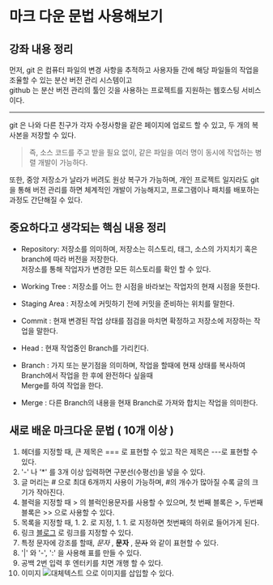 마크 다운 문법 사용해보기
====================

강좌 내용 정리
---------------
먼저, git 은 컴퓨터 파일의 변경 사항을 추적하고 사용자들 간에 해당 파일들의 작업을 조율할 수 있는 분산 버전 관리 시스템이고  
github 는 분산 버전 관리의 툴인 깃을 사용하는 프로젝트를 지원하는 웹호스팅 서비스이다.
***
git 은 나와 다른 친구가 각자 수정사항을 같은 페이지에 업로드 할 수 있고, 두 개의 복사본을 저장할 수 있다.
> 즉, 소스 코드를 주고 받을 필요 없이, 같은 파일을 여러 명이 동시에 작업하는 병렬 개발이 가능하다. 

또한, 중앙 저장소가 날라가 버려도 원상 복구가 가능하며, 개인 프로젝트 일지라도 git을 통해 버전 관리를 하면 체계적인 개발이 가능해지고, 프로그램이나 패치를 배포하는 과정도 간단해질 수 있다.

중요하다고 생각되는 핵심 내용 정리
-------------------------------
* Repository: 저장소를 의미하며, 저장소는 히스토리, 태그, 소스의 가지치기 혹은 branch에 따라 버전을 저장한다.  
 저장소를 통해 작업자가 변경한 모든 히스토리를 확인 할 수 있다.

* Working Tree : 저장소를 어느 한 시점을 바라보는 작업자의 현재 시점을 뜻한다.

- Staging Area : 저장소에 커밋하기 전에 커밋을 준비하는 위치를 말한다.

+ Commit : 현재 변경된 작업 상태를 점검을 마치면 확정하고 저장소에 저장하는 작업을 말한다.

- Head : 현재 작업중인 Branch를 가리킨다.

+ Branch : 가지 또는 분기점을 의미하며, 작업을 할때에 현재 상태를 복사하여 Branch에서 작업을 한 후에 완전하다 싶을때  
 Merge를 하여 작업을 한다.

* Merge : 다른 Branch의 내용을 현재 Branch로 가져와 합치는 작업을 의미한다.

새로 배운 마크다운 문법 ( 10개 이상 )
---------------------------------
1. 헤더를 지정할 때, 큰 제목은 === 로 표현할 수 있고 작은 제목은 ---로 표현할 수 있다.
2. '-' 나 '*' 를 3개 이상 입력하면 구분선(수평선)을 넣을 수 있다.
3. 글 머리는 # 으로 최대 6개까지 사용이 가능하며, #의 개수가 많아질 수록 글의 크기가 작아진다.
4. 블럭을 지정할 때 > 의 블럭인용문자를 사용할 수 있으며, 첫 번째 블록은 >, 두번째 블록은 >> 으로 사용할 수 있다.
5. 목록을 지정할 때, 1. 2. 로 지정, 1. 1. 로 지정하면 첫번째의 하위로 들어가게 된다.
6. 링크 [블로그](사이트링크) 로 링크를 지정할 수 있다.
7. 특정 문자에 강조를 할때, *문자* , **문자** , ~~문자~~ 와 같이 표현할 수 있다.
8. '|' 와 '-', ':' 을 사용해 표를 만들 수 있다.   
9. 공백 2번 입력 후 엔터키를 치면 개행 할 수 있다.
10. 이미지 ![대체텍스트](이미지URLorPath "이미지설명") 으로 이미지를 삽입할 수 있다.







